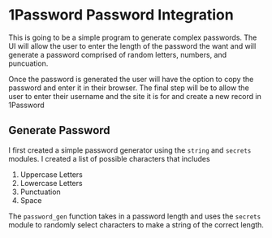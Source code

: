 # 1Password Password Integration

This is going to be a simple program to generate complex passwords. The UI will allow the user to enter the length of the password the want and will generate a password comprised of random letters, numbers, and puncuation.

Once the password is generated the user will have the option to copy the password and enter it in their browser. The final step will be to allow the user to enter their username and the site it is for and create a new record in 1Password

## Generate Password

I first created a simple password generator using the `string` and `secrets` modules. I created a list of possible characters that includes

1. Uppercase Letters
2. Lowercase Letters
3. Punctuation
4. Space

The `password_gen` function takes in a password length and uses the `secrets` module to randomly select characters to make a string of the correct length.
